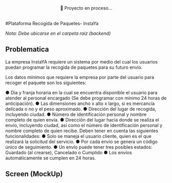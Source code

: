 <div align="center">
🚀 Proyecto en proceso...
</div>
<br/>

#Plataforma Recogida de Paquetes- InstaYa


_Nota: Debe ubicarse en el carpeta raiz (backend)_

## Problematica

La empresa InstaYA requiere un sistema por medio del cual los usuarios puedan programar la recogida de paquetes para su futuro envío.

Los datos mínimos que requiere la empresa por parte del usuario para recoger el paquete son los siguientes:

●	Dia y franja horaria en la cual se encuentra disponible el usuario para atender al personal encargado (Se debe programar con mínimo 24 horas de anticipación).
●	Las dimensiones ancho x alto x largo, si es mercancía delicada o no y el peso aproximado.
●	Dirección del lugar de recogida, incluyendo ciudad.
●	Número de identificación personal y nombre completo de quien envía.
●	Dirección del lugar hacia donde se realiza el envío, incluyendo ciudad, así como el número de identificación personal y nombre completo de quien recibe.
Deben tener en cuenta las siguientes funcionalidades:
●	Solo se maneja el usuario cliente, quien es el que realizará la solicitud del servicio.
●	Por cada envío se genera un código único de seguimiento.
●	Un envío puede tener tres posibles estados: Guardado (al crearse), Cancelado o Cumplido
●	Los envíos automáticamente se cumplen en 24 horas.

## Screen (MockUp)
